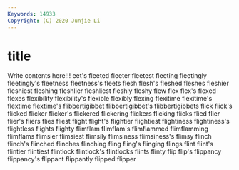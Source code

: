 ```yaml
---
Keywords: 14933
Copyright: (C) 2020 Junjie Li
---
```


# title

Write contents here!!!
eet's 
fleeted 
fleeter 
fleetest 
fleeting 
fleetingly
fleetingly's 
fleetness 
fleetness's 
fleets 
flesh 
flesh's 
fleshed 
fleshes 
fleshier 
fleshiest
fleshing 
fleshlier 
fleshliest 
fleshly 
fleshy 
flew 
flex 
flex's 
flexed 
flexes
flexibility 
flexibility's 
flexible 
flexibly 
flexing 
flexitime 
flexitime's 
flextime 
flextime's 
flibbertigibbet
flibbertigibbet's 
flibbertigibbets 
flick 
flick's 
flicked 
flicker 
flicker's 
flickered 
flickering 
flickers
flicking 
flicks 
flied 
flier 
flier's 
fliers 
flies 
fliest 
flight 
flight's
flightier 
flightiest 
flightiness 
flightiness's 
flightless 
flights 
flighty 
flimflam 
flimflam's 
flimflammed
flimflamming 
flimflams 
flimsier 
flimsiest 
flimsily 
flimsiness 
flimsiness's 
flimsy 
flinch 
flinch's
flinched 
flinches 
flinching 
fling 
fling's 
flinging 
flings 
flint 
flint's 
flintier
flintiest 
flintlock 
flintlock's 
flintlocks 
flints 
flinty 
flip 
flip's 
flippancy 
flippancy's
flippant 
flippantly 
flipped 
flipper 
